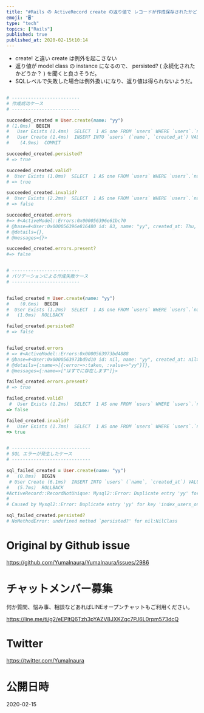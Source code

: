 ```yaml
---
title: "#Rails の ActiveRecord create の返り値で レコードが作成保存されたかどうかを確認する ( persisted? "
emoji: "🖥"
type: "tech"
topics: ["Rails"]
published: true
published_at: 2020-02-15t10:14
---
```


- create! と違い create は例外を起こさない
- 返り値が model class の instance になるので、 persisted? ( 永続化されたかどうか？ ) を聞くと良さそうだ。
- SQLレベルで失敗した場合は例外扱いになり、返り値は得られないようだ。

```rb

# -------------------------
# 作成成功ケース
# -------------------------

succeeded_created = User.create(name: "yy")
# (1.0ms)  BEGIN
#   User Exists (1.4ms)  SELECT  1 AS one FROM `users` WHERE `users`.`name` = BINARY 'yy' LIMIT 1
#   User Create (1.4ms)  INSERT INTO `users` (`name`, `created_at`) VALUES ('yy', '2020-02-13 23:42:17')
#    (4.9ms)  COMMIT

succeeded_created.persisted?
# => true

succeeded_created.valid?
#  User Exists (1.0ms)  SELECT  1 AS one FROM `users` WHERE `users`.`name` = BINARY 'yy' AND `users`.`id` != 83 LIMIT 1
# => true

succeeded_created.invalid?
#  User Exists (2.2ms)  SELECT  1 AS one FROM `users` WHERE `users`.`name` = BINARY 'yy' AND `users`.`id` != 83 LIMIT 1
# => false

succeeded_created.errors
#=> #<ActiveModel::Errors:0x000056396e61bc70
# @base=#<User:0x000056396e816480 id: 83, name: "yy", created_at: Thu, 13 Feb 2020 23:45:53 UTC +00:00>,
# @details={},
# @messages={}>

succeeded_created.errors.present?
#=> false


# -------------------------
# バリデーションによる作成失敗ケース
# -------------------------


failed_created = User.create(name: "yy")
#    (0.6ms)  BEGIN
#  User Exists (1.2ms)  SELECT  1 AS one FROM `users` WHERE `users`.`name` = BINARY 'yy' LIMIT 1
#   (1.0ms)  ROLLBACK

failed_created.persisted?
# => false


failed_created.errors
# => #<ActiveModel::Errors:0x0000563973bd4888
# @base=#<User:0x0000563973bd9d10 id: nil, name: "yy", created_at: nil>,
# @details={:name=>[{:error=>:taken, :value=>"yy"}]},
# @messages={:name=>["はすでに存在します"]}>

failed_created.errors.present?
# => true

failed_created.valid?
 #  User Exists (1.2ms)  SELECT  1 AS one FROM `users` WHERE `users`.`name` = BINARY 'yy' LIMIT 1
=> false

failed_created.invalid?
#   User Exists (1.7ms)  SELECT  1 AS one FROM `users` WHERE `users`.`name` = BINARY 'yy' LIMIT 1
=> true


# -----------------------------
# SQL エラーが発生したケース
# -----------------------------

sql_failed_created = User.create(name: "yy")
#   (0.8ms)  BEGIN
 # User Create (6.1ms)  INSERT INTO `users` (`name`, `created_at`) VALUES ('yy', '2020-02-13 23:55:11')
#   (5.7ms)  ROLLBACK
#ActiveRecord::RecordNotUnique: Mysql2::Error: Duplicate entry 'yy' for key 'index_users_on_name': INSERT INTO `users` (`name`, `created_at`) VALUES ('yy', '2020-02-13 23:55:11')
# 
# Caused by Mysql2::Error: Duplicate entry 'yy' for key 'index_users_on_name'

sql_failed_created.persisted?
# NoMethodError: undefined method `persisted?' for nil:NilClass


```

# Original by Github issue

https://github.com/YumaInaura/YumaInaura/issues/2986








<!-- Update From Qiita API -->

# チャットメンバー募集


何か質問、悩み事、相談などあればLINEオープンチャットもご利用ください。

https://line.me/ti/g2/eEPltQ6Tzh3pYAZV8JXKZqc7PJ6L0rpm573dcQ





# Twitter


https://twitter.com/YumaInaura


<!-- Update From Qiita API -->



# 公開日時

2020-02-15
